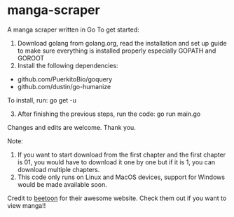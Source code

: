 # manga-scraper
A manga scraper written in Go
To get started:
1. Download golang from golang.org, read the installation and set up guide to make sure everything is installed properly especially GOPATH and GOROOT
2. Install the following dependencies:
  - github.com/PuerkitoBio/goquery
  - github.com/dustin/go-humanize
  
  To install, run: 
    go get -u

3. After finishing the previous steps, run the code:
    go run main.go
  
Changes and edits are welcome. Thank you.

Note: 
1. If you want to start download from the first chapter and the first chapter is 01, you would have to download it one by one but if it is 1, you can download multiple chapters.
2. This code only runs on Linux and MacOS devices, support for Windows would be made available soon.


Credit to [beetoon](https://ww4.beetoon.net) for their awesome website. Check them out if you want to view manga!!

